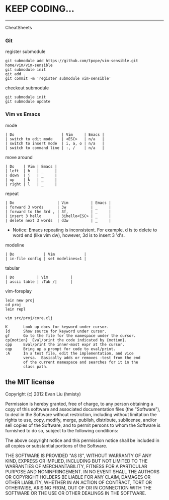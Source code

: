 <!-- vim:set ft=markdown: -->

# KEEP CODING...

----------------------------

CheatSheets

### Git

register submodule

	git submodule add https://github.com/tpope/vim-sensible.git home/vim/vim-sensible
	git submodule init
	git add .
	git commit -m 'register submodule vim-sensible'

checkout submodule

	git submodule init
	git submodule update

### Vim vs Emacs

mode

	| Do                     | Vim     | Emacs |
	| switch to edit mode    | <ESC>   | n/a   |
	| switch to insert mode  | i, a, o | n/a   |
	| switch to command line | :, /    | n/a   |

move around

	| Do    | Vim | Emacs |
	| left  | h   | _     |
	| down  | j   | _     |
	| up    | k   | _     |
	| right | l   | _     |

repeat

	| Do                   | Vim          | Emacs |
	| forward 3 words      | 3w           | _     |
	| forward to the 3rd , | 3f,          | _     |
	| insert 3 hello       | 3ihello<ESC> | _     |
	| delete next 3 words  | d3w          | _     |

* Notice: Emacs repeating is inconsistent. For example, <ESC>d is to delete to word end (like vim dw), however, <ESC>3d is to insert 3 'd's.

modeline

	| Do             | Vim             |
	| in-file config | set modelines=1 |

tabular

	| Do          | Vim          |
	| ascii table | :Tab /|      |

vim-foreplay
	
	lein new proj
	cd proj
	lein repl

	vim src/proj/core.clj

	K		Look up docs for keyword under cursor.
	[d		Show source for keyword under cursor.
	gf		Go to the file for the namespace under the cursor.
	cp{motion}	Eval/print the code indicated by {motion}.
	cpp		Eval/print the inner-most expr at the cursor.
	cqp		Bring up a prompt for code to eval/print.
	:A		In a test file, edit the implementation, and vice
			versa.  Basically adds or removes -test from the end
			of the current namespace and searches for it in the
			class path.

the MIT license
---
Copyright (c) 2012 Evan Liu (hmisty)

Permission is hereby granted, free of charge, to any person obtaining a copy
of this software and associated documentation files (the "Software"), to deal
in the Software without restriction, including without limitation the rights
to use, copy, modify, merge, publish, distribute, sublicense, and/or sell
copies of the Software, and to permit persons to whom the Software is
furnished to do so, subject to the following conditions:

The above copyright notice and this permission notice shall be included in
all copies or substantial portions of the Software.

THE SOFTWARE IS PROVIDED "AS IS", WITHOUT WARRANTY OF ANY KIND, EXPRESS OR
IMPLIED, INCLUDING BUT NOT LIMITED TO THE WARRANTIES OF MERCHANTABILITY,
FITNESS FOR A PARTICULAR PURPOSE AND NONINFRINGEMENT. IN NO EVENT SHALL THE
AUTHORS OR COPYRIGHT HOLDERS BE LIABLE FOR ANY CLAIM, DAMAGES OR OTHER
LIABILITY, WHETHER IN AN ACTION OF CONTRACT, TORT OR OTHERWISE, ARISING FROM,
OUT OF OR IN CONNECTION WITH THE SOFTWARE OR THE USE OR OTHER DEALINGS IN
THE SOFTWARE.
